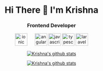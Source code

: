<h1 align="center"> Hi There 👋  I'm Krishna</h1>

<h3 align="center">Frontend Developer</h3>

<p align="center">
  <img src="https://www.vectorlogo.zone/logos/ionicframework/ionicframework-icon.svg" alt="ionic" width="40" height="40" style="margin-right: 20px;"/>
  <img src="https://seeklogo.com/images/A/angular-logo-CF8B6B5B10-seeklogo.com.png" alt="angular" width="40" height="40"/>
  <img src="https://upload.vectorlogo.zone/logos/javascript/images/239ec8a4-163e-4792-83b6-3f6d96911757.svg" alt="javascript" width="40" height="40"/>  
  <img src="https://www.vectorlogo.zone/logos/typescriptlang/typescriptlang-icon.svg" alt="typescript" width="40" height="40"/> 
  <img src="https://upload.vectorlogo.zone/logos/laravel/images/fd9bffa7-873e-4946-92bc-815ed69faeec.svg" alt="laravel" width="40" height="40"/>
 </p>

<p align="center">
  <a href="https://github.com/krishnaprasad4444">
    <img src="https://github-readme-stats.vercel.app/api?username=krishnaprasad4444&count_private=true&hide_border=true&show_icons=true" alt="Krishna's github stats">
  </a>
</p>

<p align="center">
  <a href="https://github.com/krishnaprasad4444">
    <img src="https://github-readme-stats.vercel.app/api/top-langs/?username=krishnaprasad4444&layout=compact&hide_border=true&show_icons=true&count_private=true" alt="Krishna's github stats">
  </a>
</p>
